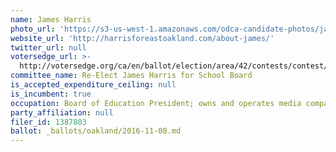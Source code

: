 ```yaml
---
name: James Harris
photo_url: 'https://s3-us-west-1.amazonaws.com/odca-candidate-photos/james-harris.png'
website_url: 'http://harrisforeastoakland.com/about-james/'
twitter_url: null
votersedge_url: >-
  http://votersedge.org/ca/en/ballot/election/area/42/contests/contest/13219/candidate/130703?&county=Alameda%20County&election_authority_id=1
committee_name: Re-Elect James Harris for School Board
is_accepted_expenditure_ceiling: null
is_incumbent: true
occupation: Board of Education President; owns and operates media company in San Francisco
party_affiliation: null
filer_id: 1387803
ballot: _ballots/oakland/2016-11-08.md
---
```

